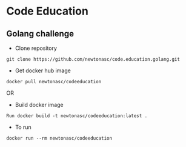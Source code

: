 # Code Education

## Golang challenge


* Clone repository

````
git clone https://github.com/newtonasc/code.education.golang.git
````

* Get docker hub image

````
docker pull newtonasc/codeeducation
````


OR


* Build docker image

````
Run docker build -t newtonasc/codeeducation:latest .
````

* To run 

````
docker run --rm newtonasc/codeeducation
````
